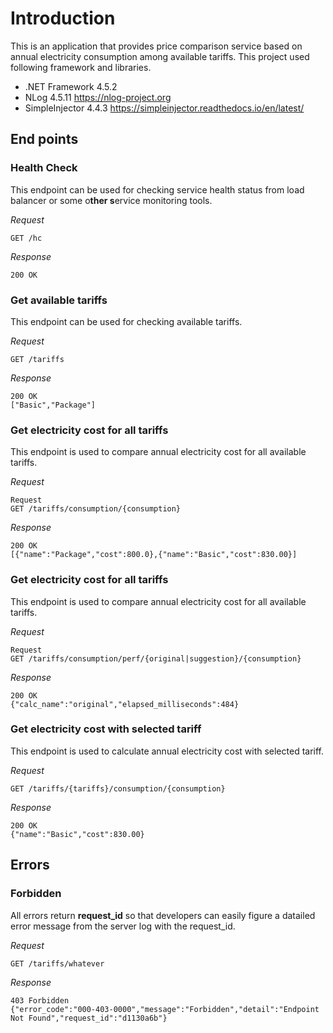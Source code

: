 
# Introduction
This is an application that provides price comparison service based on annual electricity consumption among available tariffs. This project used following framework and libraries.
 - .NET Framework 4.5.2
 - NLog 4.5.11 <https://nlog-project.org>
 - SimpleInjector 4.4.3 <https://simpleinjector.readthedocs.io/en/latest/>


## End points

### Health Check
This endpoint can be used for checking service health status from load balancer or some o**ther s**ervice monitoring tools.

*Request*
```text
GET /hc
```
*Response*
```text
200 OK
```

### Get available tariffs
This endpoint can be used for checking available tariffs.

*Request*
```text
GET /tariffs
```
*Response*
```text
200 OK
["Basic","Package"]
```

### Get electricity cost for all tariffs
This endpoint is used to compare annual electricity cost for all available tariffs.

*Request*
```text
Request
GET /tariffs/consumption/{consumption}
```
*Response*
```text
200 OK
[{"name":"Package","cost":800.0},{"name":"Basic","cost":830.00}]
```

### Get electricity cost for all tariffs
This endpoint is used to compare annual electricity cost for all available tariffs.

*Request*
```text
Request
GET /tariffs/consumption/perf/{original|suggestion}/{consumption}
```
*Response*
```text
200 OK
{"calc_name":"original","elapsed_milliseconds":484}
```

### Get electricity cost with selected tariff
This endpoint is used to calculate annual electricity cost with selected tariff.

*Request*
```text
GET /tariffs/{tariffs}/consumption/{consumption}
```
*Response*
```text
200 OK
{"name":"Basic","cost":830.00}
```

## Errors
### Forbidden
All errors return **request_id** so that developers can easily figure a datailed error message from the server log with the request_id.

*Request*
```text
GET /tariffs/whatever
```
*Response*
```text
403 Forbidden
{"error_code":"000-403-0000","message":"Forbidden","detail":"Endpoint Not Found","request_id":"d1130a6b"}
```
